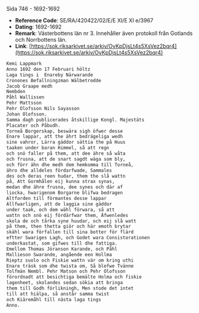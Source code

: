 Sida 746 - 1692-1692

- **Reference Code**: SE/RA/420422/02/E/E XI/E XI e/3967
- **Dating**: 1692-1692
- **Remark**: Västerbottens län nr 3. Innehåller även protokoll från Gotlands och Norrbottens län.
- **Link**: [https://sok.riksarkivet.se/arkiv/OvKpDjsLt4s5XsVez2bqr4](https://sok.riksarkivet.se/arkiv/OvKpDjsLt4s5XsVez2bqr4)

```txt linenums="1"
Kemi Lappmark
Anno 1692 den 17 Februari höltz
Laga tings i  Enareby Närwarande
Cronones Befallningzman Wälbetrodde
Jacob Graape medh
Nembden
Påhl Wallissen
Pehr Mattsson
Pehr Olofsson Nils Sayasson
Johan Olofsson.
Samma dagh publicerades åtskillige Kongl. Majestäts
Placater och Påbudh.
Torneå Borgerskap, beswära sigh öfwer desse
Enare lappar, att the ährt bedrägeliga wedh
sine vahror, Lärra gäddor sättia the på Huus
taaken under baran Himmel, så att regn
och snö faller på them, att dee ähre så wåta
och frusna, att de snart sagdt wäga som bly,
och förr ähn dhe medh dem hemkomma till Torneå,
ähro dhe alldeles fördarfwade, Sammales
des och deras reen hudar, them the slå wattn
på, Att Gormhålen eij kunna strax synas,
medan dhe ähre frusna, dee synes och där af
liocka, hwarigenom Borgarne blifwa bedragen
Altforden till förmantes desse lappar
Allfwarligen, att de laggia sine gäddor
under taak, och dem wähl förwara, så att
wattn och snö eij fördärfwar them, Äfwenledes
skola de och tårka syne huudar, och eij slå watt
på them, then thetta giör och här emoth brytar
skähl wara förfallen till sina botter för flärd
eftter Swariges Lagh, och Godet wara Consistorationen
underkastat, som gifwes till dhe fattiga.
Emellom Thomas Jöranson Karande, och Påhl
Mallieson Swarande, angående een Hollma
Rieptz suolo och Fiskie wattn vär om kring uthi
Enare träsk som dhe twista om, Så blefwe Tvänne
Tolfmän Nembl. Pehr Matson och Pehr Olofsson
förordnadt att besichtiga bemälte Holma och fiskie
lagenheet, skolandes sedan sökia att bringa
them till Godh förlikningh, Men stode det intet
till att hiälpa, så anstår samma twist
och Kiäremåhl till nästa laga tings
Anno.
```
